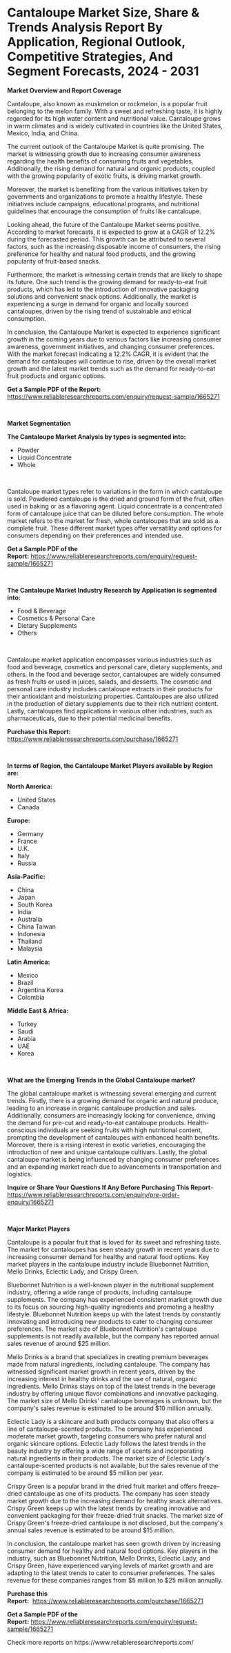 <p><h1>Cantaloupe Market Size, Share & Trends Analysis Report By Application, Regional Outlook, Competitive Strategies, And Segment Forecasts, 2024 - 2031</h1></p><p><strong>Market Overview and Report Coverage</strong></p>
<p><p>Cantaloupe, also known as muskmelon or rockmelon, is a popular fruit belonging to the melon family. With a sweet and refreshing taste, it is highly regarded for its high water content and nutritional value. Cantaloupe grows in warm climates and is widely cultivated in countries like the United States, Mexico, India, and China.</p><p>The current outlook of the Cantaloupe Market is quite promising. The market is witnessing growth due to increasing consumer awareness regarding the health benefits of consuming fruits and vegetables. Additionally, the rising demand for natural and organic products, coupled with the growing popularity of exotic fruits, is driving market growth.</p><p>Moreover, the market is benefiting from the various initiatives taken by governments and organizations to promote a healthy lifestyle. These initiatives include campaigns, educational programs, and nutritional guidelines that encourage the consumption of fruits like cantaloupe.</p><p>Looking ahead, the future of the Cantaloupe Market seems positive. According to market forecasts, it is expected to grow at a CAGR of 12.2% during the forecasted period. This growth can be attributed to several factors, such as the increasing disposable income of consumers, the rising preference for healthy and natural food products, and the growing popularity of fruit-based snacks.</p><p>Furthermore, the market is witnessing certain trends that are likely to shape its future. One such trend is the growing demand for ready-to-eat fruit products, which has led to the introduction of innovative packaging solutions and convenient snack options. Additionally, the market is experiencing a surge in demand for organic and locally sourced cantaloupes, driven by the rising trend of sustainable and ethical consumption.</p><p>In conclusion, the Cantaloupe Market is expected to experience significant growth in the coming years due to various factors like increasing consumer awareness, government initiatives, and changing consumer preferences. With the market forecast indicating a 12.2% CAGR, it is evident that the demand for cantaloupes will continue to rise, driven by the overall market growth and the latest market trends such as the demand for ready-to-eat fruit products and organic options.</p></p>
<p><strong>Get a Sample PDF of the Report:</strong> <a href="https://www.reliableresearchreports.com/enquiry/request-sample/1665271">https://www.reliableresearchreports.com/enquiry/request-sample/1665271</a></p>
<p>&nbsp;</p>
<p><strong>Market Segmentation</strong></p>
<p><strong>The Cantaloupe Market Analysis by types is segmented into:</strong></p>
<p><ul><li>Powder</li><li>Liquid Concentrate</li><li>Whole</li></ul></p>
<p>&nbsp;</p>
<p><p>Cantaloupe market types refer to variations in the form in which cantaloupe is sold. Powdered cantaloupe is the dried and ground form of the fruit, often used in baking or as a flavoring agent. Liquid concentrate is a concentrated form of cantaloupe juice that can be diluted before consumption. The whole market refers to the market for fresh, whole cantaloupes that are sold as a complete fruit. These different market types offer versatility and options for consumers depending on their preferences and intended use.</p></p>
<p><strong>Get a Sample PDF of the Report:</strong>&nbsp;<a href="https://www.reliableresearchreports.com/enquiry/request-sample/1665271">https://www.reliableresearchreports.com/enquiry/request-sample/1665271</a></p>
<p>&nbsp;</p>
<p><strong>The Cantaloupe Market Industry Research by Application is segmented into:</strong></p>
<p><ul><li>Food & Beverage</li><li>Cosmetics & Personal Care</li><li>Dietary Supplements</li><li>Others</li></ul></p>
<p>&nbsp;</p>
<p><p>Cantaloupe market application encompasses various industries such as food and beverage, cosmetics and personal care, dietary supplements, and others. In the food and beverage sector, cantaloupes are widely consumed as fresh fruits or used in juices, salads, and desserts. The cosmetic and personal care industry includes cantaloupe extracts in their products for their antioxidant and moisturizing properties. Cantaloupes are also utilized in the production of dietary supplements due to their rich nutrient content. Lastly, cantaloupes find applications in various other industries, such as pharmaceuticals, due to their potential medicinal benefits.</p></p>
<p><strong>Purchase this Report:</strong>&nbsp; <a href="https://www.reliableresearchreports.com/purchase/1665271">https://www.reliableresearchreports.com/purchase/1665271</a></p>
<p>&nbsp;</p>
<p><strong>In terms of Region, the Cantaloupe Market Players available by Region are:</strong></p>
<p>
    <p> <strong> North America: </strong>
        <ul>
            <li>United States</li>
            <li>Canada</li>
        </ul>
        </p> 
    <p> <strong> Europe: </strong>
        <ul>
            <li>Germany</li>
            <li>France</li>
            <li>U.K.</li>
            <li>Italy</li>
            <li>Russia</li>
        </ul>
        </p> 
    <p> <strong> Asia-Pacific: </strong>
        <ul>
            <li>China</li>
            <li>Japan</li>
            <li>South Korea</li>
            <li>India</li>
            <li>Australia</li>
            <li>China Taiwan</li>
            <li>Indonesia</li>
            <li>Thailand</li>
            <li>Malaysia</li>
        </ul>
        </p> 
    <p> <strong> Latin America: </strong>
        <ul>
            <li>Mexico</li>
            <li>Brazil</li>
            <li>Argentina Korea</li>
            <li>Colombia</li>
        </ul>
        </p> 
    <p> <strong> Middle East & Africa: </strong>
        <ul>
            <li>Turkey</li>
            <li>Saudi</li>
            <li>Arabia</li>
            <li>UAE</li>
            <li>Korea</li>
        </ul>
    </p>
    </p>
<p>&nbsp;</p>
<p><strong>What are the Emerging Trends in the Global Cantaloupe market?</strong></p>
<p><p>The global cantaloupe market is witnessing several emerging and current trends. Firstly, there is a growing demand for organic and natural produce, leading to an increase in organic cantaloupe production and sales. Additionally, consumers are increasingly looking for convenience, driving the demand for pre-cut and ready-to-eat cantaloupe products. Health-conscious individuals are seeking fruits with high nutritional content, prompting the development of cantaloupes with enhanced health benefits. Moreover, there is a rising interest in exotic varieties, encouraging the introduction of new and unique cantaloupe cultivars. Lastly, the global cantaloupe market is being influenced by changing consumer preferences and an expanding market reach due to advancements in transportation and logistics.</p></p>
<p><strong>Inquire or Share Your Questions If Any Before Purchasing This Report</strong>- <a href="https://www.reliableresearchreports.com/enquiry/pre-order-enquiry/1665271">https://www.reliableresearchreports.com/enquiry/pre-order-enquiry/1665271</a></p>
<p>&nbsp;</p>
<p><strong>Major Market Players</strong></p>
<p><p>Cantaloupe is a popular fruit that is loved for its sweet and refreshing taste. The market for cantaloupes has seen steady growth in recent years due to increasing consumer demand for healthy and natural food options. Key market players in the cantaloupe industry include Bluebonnet Nutrition, Mello Drinks, Eclectic Lady, and Crispy Green.</p><p>Bluebonnet Nutrition is a well-known player in the nutritional supplement industry, offering a wide range of products, including cantaloupe supplements. The company has experienced consistent market growth due to its focus on sourcing high-quality ingredients and promoting a healthy lifestyle. Bluebonnet Nutrition keeps up with the latest trends by constantly innovating and introducing new products to cater to changing consumer preferences. The market size of Bluebonnet Nutrition's cantaloupe supplements is not readily available, but the company has reported annual sales revenue of around $25 million.</p><p>Mello Drinks is a brand that specializes in creating premium beverages made from natural ingredients, including cantaloupe. The company has witnessed significant market growth in recent years, driven by the increasing interest in healthy drinks and the use of natural, organic ingredients. Mello Drinks stays on top of the latest trends in the beverage industry by offering unique flavor combinations and innovative packaging. The market size of Mello Drinks' cantaloupe beverages is unknown, but the company's sales revenue is estimated to be around $10 million annually.</p><p>Eclectic Lady is a skincare and bath products company that also offers a line of cantaloupe-scented products. The company has experienced moderate market growth, targeting consumers who prefer natural and organic skincare options. Eclectic Lady follows the latest trends in the beauty industry by offering a wide range of scents and incorporating natural ingredients in their products. The market size of Eclectic Lady's cantaloupe-scented products is not available, but the sales revenue of the company is estimated to be around $5 million per year.</p><p>Crispy Green is a popular brand in the dried fruit market and offers freeze-dried cantaloupe as one of its products. The company has seen steady market growth due to the increasing demand for healthy snack alternatives. Crispy Green keeps up with the latest trends by creating innovative and convenient packaging for their freeze-dried fruit snacks. The market size of Crispy Green's freeze-dried cantaloupe is not disclosed, but the company's annual sales revenue is estimated to be around $15 million.</p><p>In conclusion, the cantaloupe market has seen growth driven by increasing consumer demand for healthy and natural food options. Key players in the industry, such as Bluebonnet Nutrition, Mello Drinks, Eclectic Lady, and Crispy Green, have experienced varying levels of market growth and are adapting to the latest trends to cater to consumer preferences. The sales revenue for these companies ranges from $5 million to $25 million annually.</p></p>
<p><strong>Purchase this Report:</strong>&nbsp;&nbsp;<a href="https://www.reliableresearchreports.com/purchase/1665271">https://www.reliableresearchreports.com/purchase/1665271</a></p>
<p></p>
<p><strong>Get a Sample PDF of the Report:</strong>&nbsp;<a href="https://www.reliableresearchreports.com/enquiry/request-sample/1665271">https://www.reliableresearchreports.com/enquiry/request-sample/1665271</a></p>
<p>Check more reports on https://www.reliableresearchreports.com/</p>